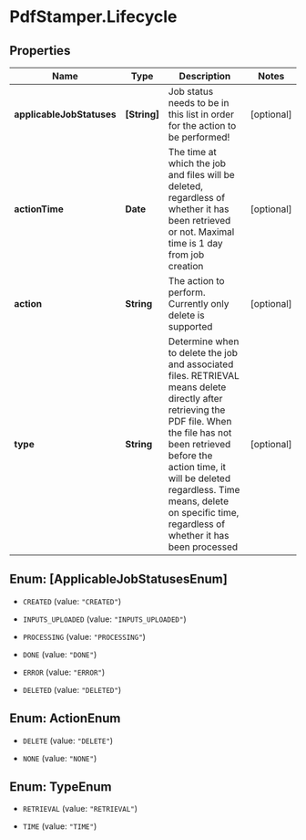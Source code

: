 # PdfStamper.Lifecycle

## Properties
Name | Type | Description | Notes
------------ | ------------- | ------------- | -------------
**applicableJobStatuses** | **[String]** | Job status needs to be in this list in order for the action to be performed! | [optional] 
**actionTime** | **Date** | The time at which the job and files will be deleted, regardless of whether it has been retrieved or not. Maximal time is 1 day from job creation | [optional] 
**action** | **String** | The action to perform. Currently only delete is supported | [optional] 
**type** | **String** | Determine when to delete the job and associated files.  RETRIEVAL means delete directly after retrieving the PDF file. When the file has not been retrieved before the action time, it will be deleted regardless.  Time means, delete on specific time, regardless of whether it has been processed | [optional] 


<a name="[ApplicableJobStatusesEnum]"></a>
## Enum: [ApplicableJobStatusesEnum]


* `CREATED` (value: `"CREATED"`)

* `INPUTS_UPLOADED` (value: `"INPUTS_UPLOADED"`)

* `PROCESSING` (value: `"PROCESSING"`)

* `DONE` (value: `"DONE"`)

* `ERROR` (value: `"ERROR"`)

* `DELETED` (value: `"DELETED"`)




<a name="ActionEnum"></a>
## Enum: ActionEnum


* `DELETE` (value: `"DELETE"`)

* `NONE` (value: `"NONE"`)




<a name="TypeEnum"></a>
## Enum: TypeEnum


* `RETRIEVAL` (value: `"RETRIEVAL"`)

* `TIME` (value: `"TIME"`)




